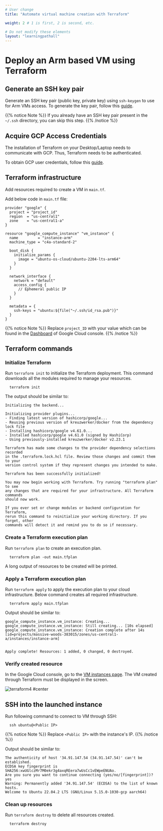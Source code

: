```yaml
---
# User change
title: "Automate virtual machine creation with Terraform"

weight: 2 # 1 is first, 2 is second, etc.

# Do not modify these elements
layout: "learningpathall"
---
```


# Deploy an Arm based VM using Terraform

## Generate an SSH key pair

Generate an SSH key pair (public key, private key) using `ssh-keygen` to use for Arm VMs access. To generate the key pair, follow this [guide](/install-guides/ssh#ssh-keys).

{{% notice Note %}}
If you already have an SSH key pair present in the `~/.ssh` directory, you can skip this step.
{{% /notice %}}


## Acquire GCP Access Credentials

The installation of Terraform on your Desktop/Laptop needs to communicate with GCP. Thus, Terraform needs to be authenticated.

To obtain GCP user credentials, follow this [guide](/install-guides/gcloud#acquire-user-credentials).

## Terraform infrastructure
Add resources required to create a VM in `main.tf`.

Add below code in `main.tf` file:

```console
provider "google" {
  project = "project_id"
  region  = "us-central1"
  zone    = "us-central1-a"
}

resource "google_compute_instance" "vm_instance" {
  name         = "instance-arm"
  machine_type = "c4a-standard-2"

  boot_disk {
    initialize_params {
      image = "ubuntu-os-cloud/ubuntu-2204-lts-arm64"
    }
  }

  network_interface {
    network = "default"
    access_config {
      // Ephemeral public IP
    }
  }

  metadata = {
    ssh-keys = "ubuntu:${file("~/.ssh/id_rsa.pub")}"
  }
}
```

{{% notice Note %}}
Replace `project_ID` with your value which can be found in the [Dashboard](https://console.cloud.google.com/home?_ga=2.56408877.721166205.1675053595-562732326.1671688536&_gac=1.125526520.1675155465.CjwKCAiAleOeBhBdEiwAfgmXfwdH3kCFBFeYzoKSuP1DzwJq7nY083_qzg7oyP2gwxMvaE0PaHVgFhoCmXoQAvD_BwE) of Google Cloud console.
{{% /notice %}}

## Terraform commands

### Initialize Terraform
Run `terraform init` to initialize the Terraform deployment. This command downloads all the modules required to manage your resources.

```
  terraform init
```

The output should be similar to:

```
Initializing the backend...

Initializing provider plugins...
- Finding latest version of hashicorp/google...
- Reusing previous version of kreuzwerker/docker from the dependency lock file
- Installing hashicorp/google v4.61.0...
- Installed hashicorp/google v4.61.0 (signed by HashiCorp)
- Using previously-installed kreuzwerker/docker v2.23.1

Terraform has made some changes to the provider dependency selections recorded
in the .terraform.lock.hcl file. Review those changes and commit them to your
version control system if they represent changes you intended to make.

Terraform has been successfully initialized!

You may now begin working with Terraform. Try running "terraform plan" to see
any changes that are required for your infrastructure. All Terraform commands
should now work.

If you ever set or change modules or backend configuration for Terraform,
rerun this command to reinitialize your working directory. If you forget, other
commands will detect it and remind you to do so if necessary.
```

### Create a Terraform execution plan

Run `terraform plan` to create an execution plan.
```
  terraform plan -out main.tfplan
```
A long output of resources to be created will be printed.


### Apply a Terraform execution plan
Run `terraform apply` to apply the execution plan to your cloud infrastructure. Below command creates all required infrastructure.

```
  terraform apply main.tfplan
```

Output should be similar to:

```output
google_compute_instance.vm_instance: Creating...
google_compute_instance.vm_instance: Still creating... [10s elapsed]
google_compute_instance.vm_instance: Creation complete after 14s [id=projects/massive-woods-383015/zones/us-central1-a/instances/instance-arm]


Apply complete! Resources: 1 added, 0 changed, 0 destroyed.
```

### Verify created resource
In the Google Cloud console, go to the [VM instances page](https://console.cloud.google.com/compute/instances?_ga=2.159262650.1220602700.1668410849-523068185.1662463135). The VM created through Terraform must be displayed in the screen.

![terraform4 #center](https://github.com/ArmDeveloperEcosystem/arm-learning-paths/assets/40816837/320b4c6f-0d2b-44f3-9517-dc427d82a018)

## SSH into the launched instance

Run following command to connect to VM through SSH:

```
  ssh ubuntu@<Public IP>
```

{{% notice Note %}}
Replace `<Public IP>` with the instance's IP.
{{% /notice %}}

Output should be similar to:

```output
The authenticity of host '34.91.147.54 (34.91.147.54)' can't be established.
ECDSA key fingerprint is SHA256:xwUGlczMr7M0ekr3g4axqREera7wUsCc1vEWpeENUAo.
Are you sure you want to continue connecting (yes/no/[fingerprint])? yes
Warning: Permanently added '34.91.147.54' (ECDSA) to the list of known hosts.
Welcome to Ubuntu 22.04.2 LTS (GNU/Linux 5.15.0-1030-gcp aarch64)
```

### Clean up resources

Run `terraform destroy` to delete all resources created.

```
  terraform destroy
```
